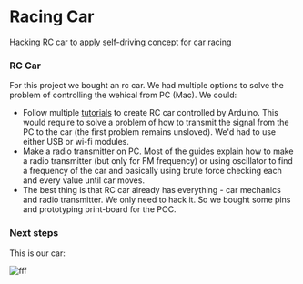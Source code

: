 # Racing Car
Hacking RC car to apply self-driving concept for car racing

### RC Car

For this project we bought an rc car. We had multiple options to solve the problem of controlling the wehical from PC (Mac). We could:
  
  * Follow multiple [tutorials](http://www.instructables.com/id/Autonomous-Control-of-RC-Car-Using-Arduino/) to create RC car controlled by Arduino. This would require to solve a problem of how to transmit the signal from the PC to the car (the first problem remains unsloved). We'd had to use either USB or wi-fi modules.
  * Make a radio transmitter on PC. Most of the guides explain how to make a radio transmitter (but only for FM frequency) or using oscillator to find a frequency of the car and basically using brute force checking each and every value until car moves.
  * The best thing is that RC car already has everything - car mechanics and radio transmitter. We only need to hack it. So we bought some pins and prototyping print-board for the POC.
  
### Next steps

This is our car:

![fff](https://duckduckgo.com/?q=include+a+local+image+into+readme+md&atb=v49-2_s&ia=images&iax=1&iai=https%3A%2F%2Fasadbukhariblog.files.wordpress.com%2F2016%2F06%2Fgit01_20160625122210_ejbworkspace-git-mnt-drives-d-java-ejbwildfly_training-git-ocejbcd-1z0-895-readme-md-eclipse1.png)
